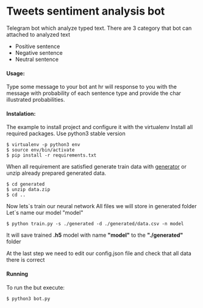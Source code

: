 # Tweets sentiment analysis bot


Telegram bot which analyze typed text. There are 3 category that bot can attached to analyzed text
- Positive sentence
- Negative sentence
- Neutral sentence

#### Usage:
 Type some message to your bot ant hr will response to you with the message with probability of each sentence type and provide the char illustrated probabilities.

#### Instalation:
The example to install project and configure it with the virtualenv
Install all required packages. Use python3 stable version
```
$ virtualenv -p python3 env
$ source env/bin/activate
$ pip install -r requirements.txt
```
When all requirement are satisfied generate train data with [generator](https://github.com/alexanderbakhmach/twitter_dataset_adapter.git) or unzip already prepared generated data.
```
$ cd generated
$ unzip data.zip
$ cd ..
```
Now lets\`s train our neural network
All files we will store in generated folder
Let\`s name our model "model"
```
$ python train.py -s ./generated -d ./generated/data.csv -n model 
```
It will save trained **.h5** model with name **"model"** to the **"./generated"** folder

At the last step we need to edit our config.json file and check that all data there is correct
#### Running
To run the but execute:
```
$ python3 bot.py
```
